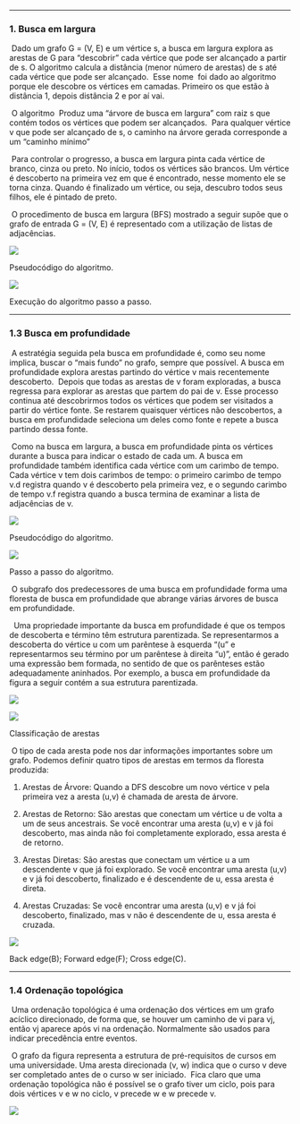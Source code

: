
---
### **1. Busca em largura**

 Dado um grafo G = (V, E) e um vértice s, a busca em largura explora as arestas de G para “descobrir” cada vértice que pode ser alcançado a partir de s. O algoritmo calcula a distância (menor número de arestas) de s até cada vértice que pode ser alcançado.  Esse nome  foi dado ao algoritmo porque ele descobre os vértices em camadas. Primeiro os que estão à distância 1, depois distância 2 e por aí vai.

  

 O algoritmo  Produz uma “árvore de busca em largura” com raiz s que contém todos os vértices que podem ser alcançados.  Para qualquer vértice v que pode ser alcançado de s, o caminho na árvore gerada corresponde a um “caminho mínimo”

  

 Para controlar o progresso, a busca em largura pinta cada vértice de branco, cinza ou preto. No início, todos os vértices são brancos. Um vértice é descoberto na primeira vez em que é encontrado, nesse momento ele se torna cinza. Quando é finalizado um vértice, ou seja, descubro todos seus filhos, ele é pintado de preto.

  

 O procedimento de busca em largura (BFS) mostrado a seguir supõe que o grafo de entrada G = (V, E) é representado com a utilização de listas de adjacências.

  

![](https://lh7-rt.googleusercontent.com/docsz/AD_4nXfqDGmzz0nt1xz_juqIDmHZucw7gb4z6S66ADCwCg-o_QLVVcZf03VHj08CusLQmS57ta_W51lde2nHItSXw9EvqkFVUoP1JxBFDG_72wbmDlmppOpsc9k3JM_OZRijYfnY158bXw?key=VJjD-GQ4BeMLFSL3weHQfxOz)

Pseudocódigo do algoritmo.

![](https://lh7-rt.googleusercontent.com/docsz/AD_4nXfb1GlX0vX304ZMBM-SIBpdfnGC-2uIucY5lV6tYxfUh-7khz2mgeueGFjakSheRlbNyNebWYPEOrwjP2Qqn0ZNN2lNEAohZkUbtPRPHAHsnguijpR2wmmzEH9JvoKV9PeckzF2Bg?key=VJjD-GQ4BeMLFSL3weHQfxOz)

Execução do algoritmo passo a passo.

  

___________________________________________________________________________

### 1.3 Busca em profundidade

 A estratégia seguida pela busca em profundidade é, como seu nome implica, buscar o “mais fundo” no grafo, sempre que possível. A busca em profundidade explora arestas partindo do vértice v mais recentemente descoberto.  Depois que todas as arestas de v foram exploradas, a busca regressa para explorar as arestas que partem do pai de v. Esse processo continua até descobrirmos todos os vértices que podem ser visitados a partir do vértice fonte. Se restarem quaisquer vértices não descobertos, a busca em profundidade seleciona um deles como fonte e repete a busca partindo dessa fonte. 

 Como na busca em largura, a busca em profundidade pinta os vértices durante a busca para indicar o estado de cada um. A busca em profundidade também identifica cada vértice com um carimbo de tempo. Cada vértice v tem dois carimbos de tempo: o primeiro carimbo de tempo v.d registra quando v é descoberto pela primeira vez, e o segundo carimbo de tempo v.f registra quando a busca termina de examinar a lista de adjacências de v.

  

![](https://lh7-rt.googleusercontent.com/docsz/AD_4nXcODPgn3qwUJNNRN4mT5UJMK_O7sfWBXJ1mZ9pZA9g9DnH3Y_bsX-GRBi-5C6_QECIlOcF7ONranMhnb23x2O6R7Q87qcIKHhKCsJBhLVOz86cJ3sMhlu4SX-MwFcBnq9WEC4XZuA?key=VJjD-GQ4BeMLFSL3weHQfxOz)

Pseudocódigo do algoritmo.

![](https://lh7-rt.googleusercontent.com/docsz/AD_4nXdqk2nxLkBto4Tcwmet4S8d9po5mloy48M4TfaLDtw06MYXYsEQu0vvJ9LQCqaPYmnEAxy7ERr7hl2pfF731aqMJAKh3M3CS59HbKB8tYJv4nTymEHyD03WvLhkcradEwyQcrD2xQ?key=VJjD-GQ4BeMLFSL3weHQfxOz)

Passo a passo do algoritmo.

  

 O subgrafo dos predecessores de uma busca em profundidade forma uma floresta de busca em profundidade que abrange várias árvores de busca em profundidade. 

  Uma propriedade importante da busca em profundidade é que os tempos de descoberta e término têm estrutura parentizada. Se representarmos a descoberta do vértice u com um parêntese à esquerda “(u” e representarmos seu término por um parêntese à direita “u)”, então é gerado uma expressão bem formada, no sentido de que os parênteses estão adequadamente aninhados. Por exemplo, a busca em profundidade da figura a seguir contém a sua estrutura parentizada.

![](https://lh7-rt.googleusercontent.com/docsz/AD_4nXfdKMyfoxX9zZO4qsVLILs9DgOGcKuNmV75jDJw1yg5FK5_8aflFQmJUwbt0z3uVEeiIr4avryLPE7Mv1x48xxpfcyW4WcT-XcNa9yoakg3Jby3gVHuj86g4uxvRKjthXSEidQY?key=VJjD-GQ4BeMLFSL3weHQfxOz)

![](https://lh7-rt.googleusercontent.com/docsz/AD_4nXeoTuocFB5xg290CCuGO_RgEoiC28Rhl-ArK9tx-DrPaN-8cOUCClMhzPQz9oJmmHXbTmbP00ZepbnwG5t9rsdqM29VnMQWtKqIlitGXRFua5jHqPU2Uh0eQTidCrmxnSXujE-Gzw?key=VJjD-GQ4BeMLFSL3weHQfxOz)

  

Classificação de arestas 

 O tipo de cada aresta pode nos dar informações importantes sobre um grafo. Podemos definir quatro tipos de arestas em termos da floresta produzida:

1. Arestas de Árvore: Quando a DFS descobre um novo vértice v pela primeira vez a aresta (u,v) é chamada de aresta de árvore.
    
2. Arestas de Retorno: São arestas que conectam um vértice u de volta a um de seus ancestrais. Se você encontrar uma aresta (u,v) e v já foi descoberto, mas ainda não foi completamente explorado, essa aresta é de retorno.
    
3. Arestas Diretas: São arestas que conectam um vértice u a um descendente v que já foi explorado. Se você encontrar uma aresta (u,v) e v já foi descoberto, finalizado e é descendente de u, essa aresta é direta.
    
4. Arestas Cruzadas: Se você encontrar uma aresta (u,v) e v já foi descoberto, finalizado, mas v não é descendente de u, essa aresta é cruzada.
    

  
  

![](https://lh7-rt.googleusercontent.com/docsz/AD_4nXfZhFKu1Xw9fNFHRlPLFFWsJYNyMtnX8RZB8OFh-phhPyJjcmme7KA0iu7T5hPdFSAnQNBY_yzGSq2OYW-0IhYWXMlQDx8Mr6xPIWJp9h9j7f8fPYvlImppBpGIqF3QrKKDj5-0yw?key=VJjD-GQ4BeMLFSL3weHQfxOz)

Back edge(B); Forward edge(F); Cross edge(C).

  

___________________________________________________________________________

### 1.4 Ordenação topológica 

 Uma ordenação topológica é uma ordenação dos vértices em um grafo acíclico direcionado, de forma que, se houver um caminho de vi para vj, então vj aparece após vi na ordenação. Normalmente são usados para indicar precedência entre eventos.

 O grafo da figura representa a estrutura de pré-requisitos de cursos em uma universidade. Uma aresta direcionada (v, w) indica que o curso v deve ser completado antes de o curso w ser iniciado.  Fica claro que uma ordenação topológica não é possível se o grafo tiver um ciclo, pois para dois vértices v e w no ciclo, v precede w e w precede v. 

![](https://lh7-rt.googleusercontent.com/docsz/AD_4nXduA7QuQ1r-dcE6eEiLm4JS-NU74976Miqes7pBha8Ge_PGxN0-Y122pYekxAgO1lG3jdwIN-Lgb5EB7jO4vVbhhFvlDuHur18ZsfIS_S0XumEbMr0BzcXfkYBIkHI4uRFrBkVWCA?key=VJjD-GQ4BeMLFSL3weHQfxOz)

  
  
  
